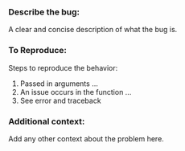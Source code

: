 ### Describe the bug:
A clear and concise description of what the bug is.

### To Reproduce:
Steps to reproduce the behavior:
1. Passed in arguments ...
2. An issue occurs in the function ...
3. See error and traceback

### Additional context:
Add any other context about the problem here.
